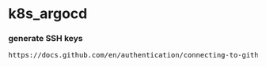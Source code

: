 # k8s_argocd

### generate SSH keys
<pre>https://docs.github.com/en/authentication/connecting-to-github-with-ssh/generating-a-new-ssh-key-and-adding-it-to-the-ssh-agent</pre>